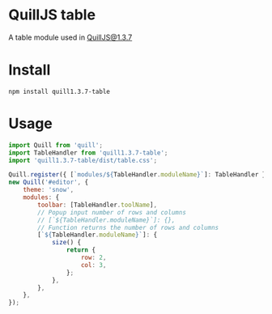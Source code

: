 # QuillJS table

A table module used in QuillJS@1.3.7

# Install

```
npm install quill1.3.7-table
```

# Usage

```javascript
import Quill from 'quill';
import TableHandler from 'quill1.3.7-table';
import 'quill1.3.7-table/dist/table.css';

Quill.register({ [`modules/${TableHandler.moduleName}`]: TableHandler }, true);
new Quill('#editor', {
	theme: 'snow',
	modules: {
		toolbar: [TableHandler.toolName],
		// Popup input number of rows and columns
		// [`${TableHandler.moduleName}`]: {},
		// Function returns the number of rows and columns
		[`${TableHandler.moduleName}`]: {
			size() {
				return {
					row: 2,
					col: 3,
				};
			},
		},
	},
});
```
